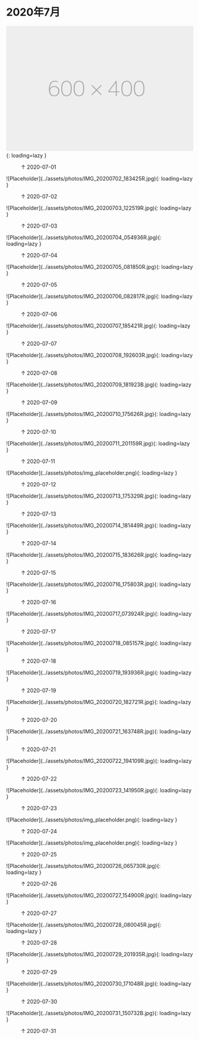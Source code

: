 
# 2020年7月


![Placeholder](../assets/photos/img_placeholder.png){: loading=lazy }
<figure>
  <figcaption>&#x2191; 2020-07-01 </figcaption>
</figure>
![Placeholder](../assets/photos/IMG_20200702_183425R.jpg){: loading=lazy }
<figure>
  <figcaption>&#x2191; 2020-07-02 </figcaption>
</figure>
![Placeholder](../assets/photos/IMG_20200703_122519R.jpg){: loading=lazy }
<figure>
  <figcaption>&#x2191; 2020-07-03 </figcaption>
</figure>
![Placeholder](../assets/photos/IMG_20200704_054936R.jpg){: loading=lazy }
<figure>
  <figcaption>&#x2191; 2020-07-04 </figcaption>
</figure>
![Placeholder](../assets/photos/IMG_20200705_081850R.jpg){: loading=lazy }
<figure>
  <figcaption>&#x2191; 2020-07-05 </figcaption>
</figure>
![Placeholder](../assets/photos/IMG_20200706_082817R.jpg){: loading=lazy }
<figure>
  <figcaption>&#x2191; 2020-07-06 </figcaption>
</figure>
![Placeholder](../assets/photos/IMG_20200707_185421R.jpg){: loading=lazy }
<figure>
  <figcaption>&#x2191; 2020-07-07 </figcaption>
</figure>
![Placeholder](../assets/photos/IMG_20200708_192603R.jpg){: loading=lazy }
<figure>
  <figcaption>&#x2191; 2020-07-08</figcaption>
</figure>
![Placeholder](../assets/photos/IMG_20200709_181923B.jpg){: loading=lazy }
<figure>
  <figcaption>&#x2191; 2020-07-09 </figcaption>
</figure>
![Placeholder](../assets/photos/IMG_20200710_175626R.jpg){: loading=lazy }
<figure>
  <figcaption>&#x2191; 2020-07-10 </figcaption>
</figure>
![Placeholder](../assets/photos/IMG_20200711_201159R.jpg){: loading=lazy }
<figure>
  <figcaption>&#x2191; 2020-07-11 </figcaption>
</figure>
![Placeholder](../assets/photos/img_placeholder.png){: loading=lazy }
<figure>
  <figcaption>&#x2191; 2020-07-12 </figcaption>
</figure>
![Placeholder](../assets/photos/IMG_20200713_175329R.jpg){: loading=lazy }
<figure>
  <figcaption>&#x2191; 2020-07-13 </figcaption>
</figure>
![Placeholder](../assets/photos/IMG_20200714_181449R.jpg){: loading=lazy }
<figure>
  <figcaption>&#x2191; 2020-07-14 </figcaption>
</figure>
![Placeholder](../assets/photos/IMG_20200715_183626R.jpg){: loading=lazy }
<figure>
  <figcaption>&#x2191; 2020-07-15 </figcaption>
</figure>
![Placeholder](../assets/photos/IMG_20200716_175803R.jpg){: loading=lazy }
<figure>
  <figcaption>&#x2191; 2020-07-16 </figcaption>
</figure>
![Placeholder](../assets/photos/IMG_20200717_073924R.jpg){: loading=lazy }
<figure>
  <figcaption>&#x2191; 2020-07-17 </figcaption>
</figure>
![Placeholder](../assets/photos/IMG_20200718_085157R.jpg){: loading=lazy }
<figure>
  <figcaption>&#x2191; 2020-07-18 </figcaption>
</figure>
![Placeholder](../assets/photos/IMG_20200719_193936R.jpg){: loading=lazy }
<figure>
  <figcaption>&#x2191; 2020-07-19 </figcaption>
</figure>
![Placeholder](../assets/photos/IMG_20200720_182721R.jpg){: loading=lazy }
<figure>
  <figcaption>&#x2191; 2020-07-20 </figcaption>
</figure>
![Placeholder](../assets/photos/IMG_20200721_163748R.jpg){: loading=lazy }
<figure>
  <figcaption>&#x2191; 2020-07-21 </figcaption>
</figure>
![Placeholder](../assets/photos/IMG_20200722_194109R.jpg){: loading=lazy }
<figure>
  <figcaption>&#x2191; 2020-07-22 </figcaption>
</figure>
![Placeholder](../assets/photos/IMG_20200723_141950R.jpg){: loading=lazy }
<figure>
  <figcaption>&#x2191; 2020-07-23 </figcaption>
</figure>
![Placeholder](../assets/photos/img_placeholder.png){: loading=lazy }
<figure>
  <figcaption>&#x2191; 2020-07-24 </figcaption>
</figure>
![Placeholder](../assets/photos/img_placeholder.png){: loading=lazy }
<figure>
  <figcaption>&#x2191; 2020-07-25 </figcaption>
</figure>
![Placeholder](../assets/photos/IMG_20200726_065730R.jpg){: loading=lazy }
<figure>
  <figcaption>&#x2191; 2020-07-26 </figcaption>
</figure>
![Placeholder](../assets/photos/IMG_20200727_154900R.jpg){: loading=lazy }
<figure>
  <figcaption>&#x2191; 2020-07-27 </figcaption>
</figure>
![Placeholder](../assets/photos/IMG_20200728_080045R.jpg){: loading=lazy }
<figure>
  <figcaption>&#x2191; 2020-07-28 </figcaption>
</figure>
![Placeholder](../assets/photos/IMG_20200729_201935R.jpg){: loading=lazy }
<figure>
  <figcaption>&#x2191; 2020-07-29 </figcaption>
</figure>
![Placeholder](../assets/photos/IMG_20200730_171048R.jpg){: loading=lazy }
<figure>
  <figcaption>&#x2191; 2020-07-30 </figcaption>
</figure>
![Placeholder](../assets/photos/IMG_20200731_150732B.jpg){: loading=lazy }
<figure>
  <figcaption>&#x2191; 2020-07-31 </figcaption>
</figure>

